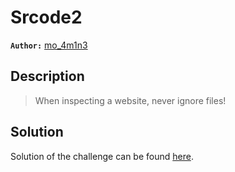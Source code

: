 # Srcode2

**`Author:`** [mo_4m1n3](https://github.com/moamine-max)

## Description

  > When inspecting a website, never ignore files!  
  
## Solution

Solution of the challenge can be found [here](solution/).
